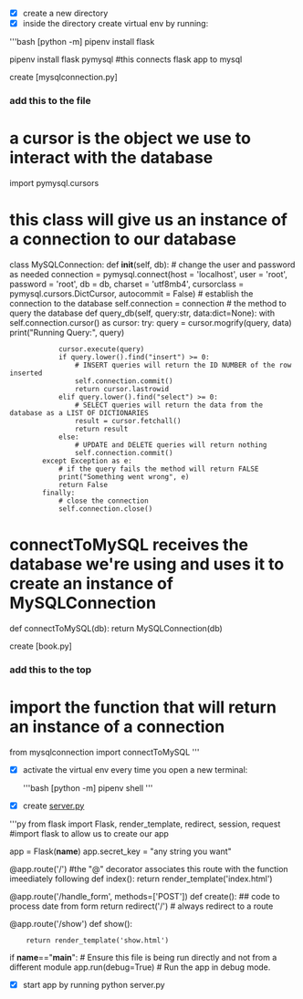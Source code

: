 - [x] create a new directory
- [x] inside the directory create virtual env by running:
  
'''bash
[python -m] pipenv install flask



pipenv install flask pymysql #this connects flask app to mysql



create [mysqlconnection.py]
### add this to the file ###
# a cursor is the object we use to interact with the database
import pymysql.cursors
# this class will give us an instance of a connection to our database
class MySQLConnection:
    def __init__(self, db):
        # change the user and password as needed
        connection = pymysql.connect(host = 'localhost',
                                    user = 'root', 
                                    password = 'root', 
                                    db = db,
                                    charset = 'utf8mb4',
                                    cursorclass = pymysql.cursors.DictCursor,
                                    autocommit = False)
        # establish the connection to the database
        self.connection = connection
    # the method to query the database
    def query_db(self, query:str, data:dict=None):
        with self.connection.cursor() as cursor:
            try:
                query = cursor.mogrify(query, data)
                print("Running Query:", query)
     
                cursor.execute(query)
                if query.lower().find("insert") >= 0:
                    # INSERT queries will return the ID NUMBER of the row inserted
                    self.connection.commit()
                    return cursor.lastrowid
                elif query.lower().find("select") >= 0:
                    # SELECT queries will return the data from the database as a LIST OF DICTIONARIES
                    result = cursor.fetchall()
                    return result
                else:
                    # UPDATE and DELETE queries will return nothing
                    self.connection.commit()
            except Exception as e:
                # if the query fails the method will return FALSE
                print("Something went wrong", e)
                return False
            finally:
                # close the connection
                self.connection.close() 
# connectToMySQL receives the database we're using and uses it to create an instance of MySQLConnection
def connectToMySQL(db):
    return MySQLConnection(db)



create [book.py]
### add this to the top ###
# import the function that will return an instance of a connection
from mysqlconnection import connectToMySQL
'''


- [x] activate the virtual env every time you open a new terminal:
  
  '''bash
  [python -m] pipenv shell
  '''

- [x] create [server.py](server.py)

'''py
from flask import Flask, render_template, redirect, session, request #import flask to allow us to create our app

app = Flask(__name__)
app.secret_key = "any string you want"

@app.route('/')        #the "@" decorator associates this route with the function imeediately following
def index():
    return render_template('index.html')  

@app.route('/handle_form', methods=['POST'])
def create():
    ## code to process date from form
    return redirect('/')  # always redirect to a route

@app.route('/show')
    def show():

        return render_template('show.html')

if __name__=="__main__":     # Ensure this file is being run directly and not from a different module
    app.run(debug=True)     # Run the app in debug mode.

- [x] start app by running python server.py